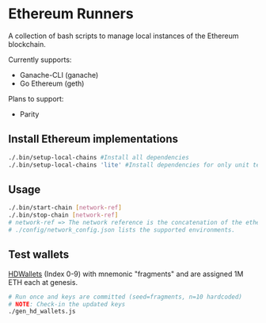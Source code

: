 # Ethereum Runners
A collection of bash scripts to manage local instances of the Ethereum blockchain.

Currently supports:
* Ganache-CLI (ganache)
* Go Ethereum (geth)

Plans to support:
* Parity

## Install Ethereum implementations
```bash
./.bin/setup-local-chains #Install all dependencies
./.bin/setup-local-chains 'lite' #Install dependencies for only unit testing
```

## Usage
```bash
./.bin/start-chain [network-ref]
./.bin/stop-chain [network-ref]
# network-ref => The network reference is the concatenation of the ethereum implementation and the local environment. (eg) [ganache + UnitTest] ~ local ganache chain in the UnitTest environment.
# ./config/network_config.json lists the supported environments.
```

## Test wallets
[HDWallets](https://github.com/trufflesuite/truffle-hdwallet-provider) (Index 0-9) with mnemonic "fragments" and are assigned 1M ETH each at genesis.
```bash
# Run once and keys are committed (seed=fragments, n=10 hardcoded)
# NOTE: Check-in the updated keys
./gen_hd_wallets.js
```
